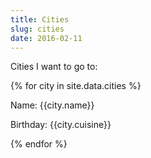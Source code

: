 ```yaml
---
title: Cities
slug: cities
date: 2016-02-11
---
```


Cities I want to go to:

{% for city in site.data.cities %}
  <p>Name: {{city.name}}</p>
  <p>Birthday: {{city.cuisine}}</p>
{% endfor %}
